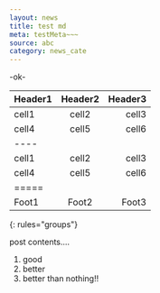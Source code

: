 ```yaml
---
layout: news
title: test md
meta: testMeta~~~
source: abc
category: news_cate
---
```

-ok-

| Header1 | Header2 | Header3 |
|:--------|:-------:|--------:|
| cell1   | cell2   | cell3   |
| cell4   | cell5   | cell6   |
|----
| cell1   | cell2   | cell3   |
| cell4   | cell5   | cell6   |
|=====
| Foot1   | Foot2   | Foot3
{: rules="groups"}

post contents....
1) good
2) better
3) better than nothing!!
